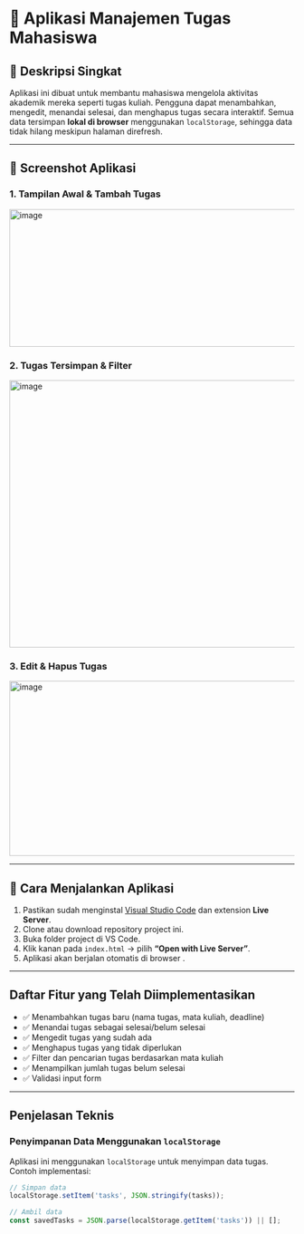 # 📝 Aplikasi Manajemen Tugas Mahasiswa

## 📌 Deskripsi Singkat  
Aplikasi ini dibuat untuk membantu mahasiswa mengelola aktivitas akademik mereka seperti tugas kuliah. Pengguna dapat menambahkan, mengedit, menandai selesai, dan menghapus tugas secara interaktif. Semua data tersimpan **lokal di browser** menggunakan `localStorage`, sehingga data tidak hilang meskipun halaman direfresh.

---

## 📸 Screenshot Aplikasi

### 1. Tampilan Awal & Tambah Tugas
<img width="1233" height="243" alt="image" src="https://github.com/user-attachments/assets/2f6a40bb-c54e-4f87-8263-9a389dfccc4b" />


### 2. Tugas Tersimpan & Filter
<img width="991" height="472" alt="image" src="https://github.com/user-attachments/assets/64349aa2-5de4-4464-be2a-3aa8b72d1503" />


### 3. Edit & Hapus Tugas
<img width="907" height="309" alt="image" src="https://github.com/user-attachments/assets/7fa42b2a-940a-4355-940c-912e4d495797" />


---

## 🧭 Cara Menjalankan Aplikasi

1. Pastikan sudah menginstal [Visual Studio Code](https://code.visualstudio.com/) dan extension **Live Server**.  
2. Clone atau download repository project ini.  
3. Buka folder project di VS Code.  
4. Klik kanan pada `index.html` → pilih **“Open with Live Server”**.  
5. Aplikasi akan berjalan otomatis di browser .

---

## Daftar Fitur yang Telah Diimplementasikan

- ✅ Menambahkan tugas baru (nama tugas, mata kuliah, deadline)  
- ✅ Menandai tugas sebagai selesai/belum selesai  
- ✅ Mengedit tugas yang sudah ada  
- ✅ Menghapus tugas yang tidak diperlukan  
- ✅ Filter dan pencarian tugas berdasarkan mata kuliah  
- ✅ Menampilkan jumlah tugas belum selesai  
- ✅ Validasi input form

---

##  Penjelasan Teknis

###  Penyimpanan Data Menggunakan `localStorage`
Aplikasi ini menggunakan `localStorage` untuk menyimpan data tugas.  
Contoh implementasi:
```javascript
// Simpan data
localStorage.setItem('tasks', JSON.stringify(tasks));

// Ambil data
const savedTasks = JSON.parse(localStorage.getItem('tasks')) || [];
